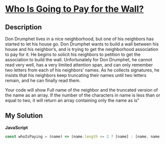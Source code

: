 # [Who Is Going to Pay for the Wall?](https://www.codewars.com/kata/58bf9bd943fadb2a980000a7)

## Description

Don Drumphet lives in a nice neighborhood, but one of his neighbors has started to let his house go. Don Drumphet wants to build a wall between his house and his neighbor’s, and is trying to get the neighborhood association to pay for it. He begins to solicit his neighbors to petition to get the association to build the wall. Unfortunately for Don Drumphet, he cannot read very well, has a very limited attention span, and can only remember two letters from each of his neighbors’ names. As he collects signatures, he insists that his neighbors keep truncating their names until two letters remain, and he can finally read them.

Your code will show Full name of the neighbor and the truncated version of the name as an array. If the number of the characters in name is less than or equal to two, it will return an array containing only the name as is"

## My Solution

**JavaScript**

```js
const whoIsPaying = (name) => (name.length <= 2 ? [name] : [name, name.slice(0, 2)]);
```
